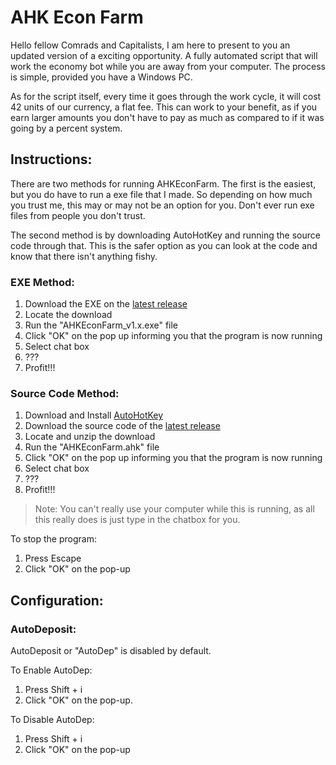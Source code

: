# AHK Econ Farm
 
Hello fellow Comrads and Capitalists, I am here to present to you an updated version of a exciting opportunity. A fully automated script that will work the economy bot while you are away from your computer. The process is simple, provided you have a Windows PC.

As for the script itself, every time it goes through the work cycle, it will cost 42 units of our currency, a flat fee. This can work to your benefit, as if you earn larger amounts you don't have to pay as much as compared to if it was going by a percent system.


## Instructions:
There are two methods for running AHKEconFarm. The first is the easiest, but you do have to run a exe file that I made. So depending on how much you trust me, this may or may not be an option for you. Don't ever run exe files from people you don't trust.

The second method is by downloading AutoHotKey and running the source code through that. This is the safer option as you can look at the code and know that there isn't anything fishy.

### EXE Method:
 1. Download the EXE on the [latest release](https://github.com/NullCub3/AHKEconFarm/releases/latest)
 2. Locate the download
 3. Run the "AHKEconFarm_v1.x.exe" file
 4. Click "OK" on the pop up informing you that the program is now running
 5. Select chat box
 6. ???
 7. Profit!!!


### Source Code Method:
 1. Download and Install [AutoHotKey](https://www.autohotkey.com/)
 2. Download the source code of the [latest release](https://github.com/NullCub3/AHKEconFarm/releases/latest)
 3. Locate and unzip the download
 4. Run the "AHKEconFarm.ahk" file
 5. Click "OK" on the pop up informing you that the program is now running
 6. Select chat box
 7. ???
 8. Profit!!!
> Note: You can't really use your computer while this is running, as all this really does is just type in the chatbox for you.

To stop the program:
 1. Press Escape
 2. Click "OK" on the pop-up


## Configuration:
### AutoDeposit:
AutoDeposit or "AutoDep" is disabled by default.

To Enable AutoDep:
 1. Press Shift + i
 2. Click "OK" on the pop-up.

To Disable AutoDep:
 1. Press Shift + i
 2. Click "OK" on the pop-up
